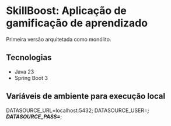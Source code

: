 # SkillBoost: Aplicação de gamificação de aprendizado

Primeira versão arquitetada como monólito.

## Tecnologias
- Java 23
- Spring Boot 3

## Variáveis de ambiente para execução local

DATASOURCE_URL=localhost:5432; 
DATASOURCE_USER=*****; 
DATASOURCE_PASS=*****;
